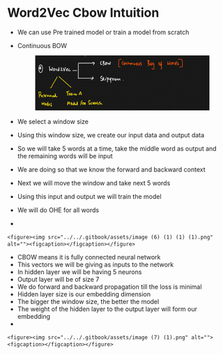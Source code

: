 # Word2Vec Cbow Intuition

* We can use Pre trained model or train a model from scratch
*   Continuous BOW

    <figure><img src="../../.gitbook/assets/image (5) (1) (1) (1) (1).png" alt=""><figcaption></figcaption></figure>
* We select a window size
* Using this window size, we create our input data and output data
* So we will take 5 words at a time, take the middle word as output and the remaining words will be input
* We are doing so that we know the forward and backward context
* Next we will move the window and take next 5 words
* Using this input and output we will train the model
* We will do OHE for all words
*

    <figure><img src="../../.gitbook/assets/image (6) (1) (1) (1).png" alt=""><figcaption></figcaption></figure>
* CBOW means it is fully connected neural network
* This vectors we will be giving as inputs to the network
* In hidden layer we will be having 5 neurons
* Output layer will be of size 7
* We do forward and backward propagation till the loss is minimal
* Hidden layer size is our embedding dimension
* The bigger the window size, the better the model
* The weight of the hidden layer to the output layer will form our embedding
*

    <figure><img src="../../.gitbook/assets/image (7) (1).png" alt=""><figcaption></figcaption></figure>
